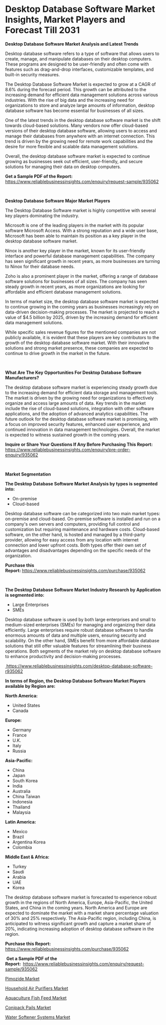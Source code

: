 <p><h1>Desktop Database Software Market Insights, Market Players and Forecast Till 2031</h1></p><p><strong>Desktop Database Software Market Analysis and Latest Trends</strong></p>
<p><p>Desktop database software refers to a type of software that allows users to create, manage, and manipulate databases on their desktop computers. These programs are designed to be user-friendly and often come with features such as drag-and-drop interfaces, customizable templates, and built-in security measures.</p><p>The Desktop Database Software Market is expected to grow at a CAGR of 8.6% during the forecast period. This growth can be attributed to the increasing demand for efficient data management solutions across various industries. With the rise of big data and the increasing need for organizations to store and analyze large amounts of information, desktop database software has become essential for businesses of all sizes.</p><p>One of the latest trends in the desktop database software market is the shift towards cloud-based solutions. Many vendors now offer cloud-based versions of their desktop database software, allowing users to access and manage their databases from anywhere with an internet connection. This trend is driven by the growing need for remote work capabilities and the desire for more flexible and scalable data management solutions.</p><p>Overall, the desktop database software market is expected to continue growing as businesses seek out efficient, user-friendly, and secure solutions for managing their data on desktop computers.</p></p>
<p><strong>Get a Sample PDF of the Report:&nbsp;</strong> <a href="https://www.reliablebusinessinsights.com/enquiry/request-sample/935062">https://www.reliablebusinessinsights.com/enquiry/request-sample/935062</a></p>
<p>&nbsp;</p>
<p><strong>Desktop Database Software Major Market Players</strong></p>
<p><p>The Desktop Database Software market is highly competitive with several key players dominating the industry. </p><p>Microsoft is one of the leading players in the market with its popular software Microsoft Access. With a strong reputation and a wide user base, Microsoft has been able to maintain its position as a key player in the desktop database software market.</p><p>Ninox is another key player in the market, known for its user-friendly interface and powerful database management capabilities. The company has seen significant growth in recent years, as more businesses are turning to Ninox for their database needs.</p><p>Zoho is also a prominent player in the market, offering a range of database software solutions for businesses of all sizes. The company has seen steady growth in recent years, as more organizations are looking for affordable and efficient database management solutions.</p><p>In terms of market size, the desktop database software market is expected to continue growing in the coming years as businesses increasingly rely on data-driven decision-making processes. The market is projected to reach a value of $4.5 billion by 2025, driven by the increasing demand for efficient data management solutions.</p><p>While specific sales revenue figures for the mentioned companies are not publicly available, it is evident that these players are key contributors to the growth of the desktop database software market. With their innovative solutions and strong market presence, these companies are expected to continue to drive growth in the market in the future.</p></p>
<p>&nbsp;</p>
<p><strong>What Are The Key Opportunities For Desktop Database Software Manufacturers?</strong></p>
<p><p>The desktop database software market is experiencing steady growth due to the increasing demand for efficient data storage and management tools. The market is driven by the growing need for organizations to effectively organize and access large amounts of data. Key trends in the market include the rise of cloud-based solutions, integration with other software applications, and the adoption of advanced analytics capabilities. The future outlook for the desktop database software market is promising, with a focus on improved security features, enhanced user experience, and continued innovation in data management technologies. Overall, the market is expected to witness sustained growth in the coming years.</p></p>
<p><strong>Inquire or Share Your Questions If Any Before Purchasing This Report:</strong> <a href="https://www.reliablebusinessinsights.com/enquiry/pre-order-enquiry/935062">https://www.reliablebusinessinsights.com/enquiry/pre-order-enquiry/935062</a></p>
<p>&nbsp;</p>
<p><strong>Market Segmentation</strong></p>
<p><strong>The Desktop Database Software Market Analysis by types is segmented into:</strong></p>
<p><ul><li>On-premise</li><li>Cloud-based</li></ul></p>
<p><p>Desktop database software can be categorized into two main market types: on-premise and cloud-based. On-premise software is installed and run on a company's own servers and computers, providing full control and customization but requiring maintenance and hardware costs. Cloud-based software, on the other hand, is hosted and managed by a third-party provider, allowing for easy access from any location with internet connection and lower upfront costs. Both types offer their own set of advantages and disadvantages depending on the specific needs of the organization.</p></p>
<p><strong>Purchase this Report:&nbsp;</strong><a href="https://www.reliablebusinessinsights.com/purchase/935062">https://www.reliablebusinessinsights.com/purchase/935062</a></p>
<p>&nbsp;</p>
<p><strong>The Desktop Database Software Market Industry Research by Application is segmented into:</strong></p>
<p><ul><li>Large Enterprises</li><li>SMEs</li></ul></p>
<p><p>Desktop database software is used by both large enterprises and small to medium-sized enterprises (SMEs) for managing and organizing their data efficiently. Large enterprises require robust database software to handle enormous amounts of data and multiple users, ensuring security and scalability. On the other hand, SMEs benefit from more affordable database solutions that still offer valuable features for streamlining their business operations. Both segments of the market rely on desktop database software to enhance productivity and decision-making processes.</p></p>
<p><a href="https://www.reliablebusinessinsights.com/desktop-database-software-r935062">&nbsp;https://www.reliablebusinessinsights.com/desktop-database-software-r935062</a></p>
<p><strong>In terms of Region, the Desktop Database Software Market Players available by Region are:</strong></p>
<p>
    <p> <strong> North America: </strong>
        <ul>
            <li>United States</li>
            <li>Canada</li>
        </ul>
        </p> 
    <p> <strong> Europe: </strong>
        <ul>
            <li>Germany</li>
            <li>France</li>
            <li>U.K.</li>
            <li>Italy</li>
            <li>Russia</li>
        </ul>
        </p> 
    <p> <strong> Asia-Pacific: </strong>
        <ul>
            <li>China</li>
            <li>Japan</li>
            <li>South Korea</li>
            <li>India</li>
            <li>Australia</li>
            <li>China Taiwan</li>
            <li>Indonesia</li>
            <li>Thailand</li>
            <li>Malaysia</li>
        </ul>
        </p> 
    <p> <strong> Latin America: </strong>
        <ul>
            <li>Mexico</li>
            <li>Brazil</li>
            <li>Argentina Korea</li>
            <li>Colombia</li>
        </ul>
        </p> 
    <p> <strong> Middle East & Africa: </strong>
        <ul>
            <li>Turkey</li>
            <li>Saudi</li>
            <li>Arabia</li>
            <li>UAE</li>
            <li>Korea</li>
        </ul>
    </p>
    </p>
<p><p>The desktop database software market is forecasted to experience robust growth in the regions of North America, Europe, Asia-Pacific, the United States, and China in the coming years. North America and Europe are expected to dominate the market with a market share percentage valuation of 30% and 25% respectively. The Asia-Pacific region, including China, is anticipated to witness significant growth and capture a market share of 20%, indicating increasing adoption of desktop database software in the region.</p></p>
<p><strong>Purchase this Report: </strong><a href="https://www.reliablebusinessinsights.com/purchase/935062">https://www.reliablebusinessinsights.com/purchase/935062</a></p>
<p>&nbsp;<strong>Get a Sample PDF of the Report:&nbsp;&nbsp;</strong><a href="https://www.reliablebusinessinsights.com/enquiry/request-sample/935062">https://www.reliablebusinessinsights.com/enquiry/request-sample/935062</a></p>
<p><strong></strong></p>
<p><p><a href="https://github.com/dringals/Market-Research-Report-List-5/blob/main/pimozide-market.md">Pimozide Market</a></p><p><a href="https://github.com/ohumlzho95/Market-Research-Report-List-1/blob/main/household-air-purifiers-market.md">Household Air Purifiers Market</a></p><p><a href="https://www.linkedin.com/pulse/global-aquaculture-fish-feed-industry-types-applications-market-wj4qc?trackingId=Toywt7NvSaOWxQiVdVojCw%3D%3D">Aquaculture Fish Feed Market</a></p><p><a href="https://github.com/lizaRempel/Market-Research-Report-List-1/blob/main/conipack-pails-market.md">Conipack Pails Market</a></p><p><a href="https://github.com/lbird53714/Market-Research-Report-List-5/blob/main/water-softener-systems-market.md">Water Softener Systems Market</a></p></p>
